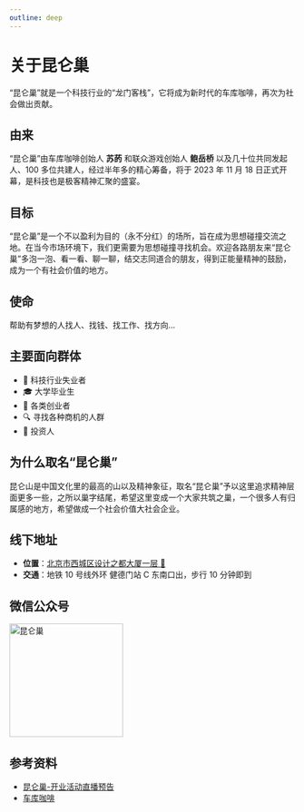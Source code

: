 ```yaml
---
outline: deep
---
```


# 关于昆仑巢

“昆仑巢”就是一个科技行业的“龙门客栈”，它将成为新时代的车库咖啡，再次为社会做出贡献。

## 由来

“昆仑巢”由车库咖啡创始人 **苏菂** 和联众游戏创始人 **鲍岳桥** 以及几十位共同发起人、100 多位共建人，经过半年多的精心筹备，将于 2023 年 11 月 18 日正式开幕，是科技也是极客精神汇聚的盛宴。

## 目标

“昆仑巢”是一个不以盈利为目的（永不分红）的场所，旨在成为思想碰撞交流之地。在当今市场环境下，我们更需要为思想碰撞寻找机会。欢迎各路朋友来“昆仑巢”多泡一泡、看一看、聊一聊，结交志同道合的朋友，得到正能量精神的鼓励，成为一个有社会价值的地方。

## 使命

帮助有梦想的人找人、找钱、找工作、找方向...

## 主要面向群体

- 🔌 科技行业失业者
- 🎓 大学毕业生
- 🚀 各类创业者
- 🔍 寻找各种商机的人群
- 💼 投资人

## 为什么取名“昆仑巢”

昆仑山是中国文化里的最高的山以及精神象征，取名“昆仑巢”予以这里追求精神层面更多一些，之所以巢字结尾，希望这里变成一个大家共筑之巢，一个很多人有归属感的地方，希望做成一个社会价值大社会企业。

## 线下地址

- **位置**：[北京市西城区设计之都大厦一层 📍](https://surl.amap.com/BYFY4dWT8xN)
- **交通**：地铁 10 号线外环 健德门站 C 东南口出，步行 10 分钟即到

## 微信公众号

<img src="/gzhh.png" alt="昆仑巢" width="200"/>

## 参考资料

- [昆仑巢-开业活动直播预告](https://mp.weixin.qq.com/s/Fk4tWPpdlRFtIR18nB547A)
- [车库咖啡](http://32m.cn/)
